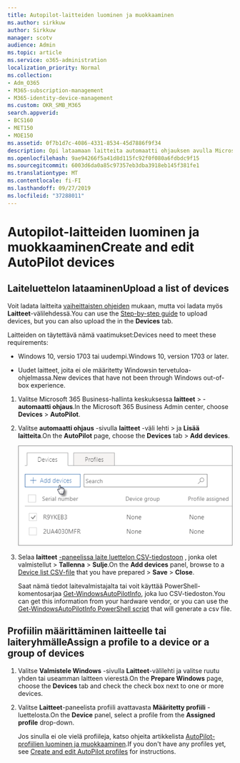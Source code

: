 ```yaml
---
title: Autopilot-laitteiden luominen ja muokkaaminen
ms.author: sirkkuw
author: Sirkkuw
manager: scotv
audience: Admin
ms.topic: article
ms.service: o365-administration
localization_priority: Normal
ms.collection:
- Adm_O365
- M365-subscription-management
- M365-identity-device-management
ms.custom: OKR_SMB_M365
search.appverid:
- BCS160
- MET150
- MOE150
ms.assetid: 0f7b1d7c-4086-4331-8534-45d7886f9f34
description: Opi lataamaan laitteita automaatti ohjauksen avulla Microsoft 365 Businessissa. Voit määrittää profiilin laitteelle tai laite ryhmälle.
ms.openlocfilehash: 9ae94266f5a41d8d115fc92f0f080a6fdbdc9f15
ms.sourcegitcommit: 6003d6da0a85c97357eb3dba3918eb145f381fe1
ms.translationtype: MT
ms.contentlocale: fi-FI
ms.lasthandoff: 09/27/2019
ms.locfileid: "37288011"
---
```

# <a name="create-and-edit-autopilot-devices"></a><span data-ttu-id="81ee8-104">Autopilot-laitteiden luominen ja muokkaaminen</span><span class="sxs-lookup"><span data-stu-id="81ee8-104">Create and edit AutoPilot devices</span></span>

## <a name="upload-a-list-of-devices"></a><span data-ttu-id="81ee8-105">Laiteluettelon lataaminen</span><span class="sxs-lookup"><span data-stu-id="81ee8-105">Upload a list of devices</span></span>

<span data-ttu-id="81ee8-106">Voit ladata laitteita [vaiheittaisten ohjeiden](add-autopilot-devices-and-profile.md) mukaan, mutta voi ladata myös **Laitteet**-välilehdessä.</span><span class="sxs-lookup"><span data-stu-id="81ee8-106">You can use the [Step-by-step guide](add-autopilot-devices-and-profile.md) to upload devices, but you can also upload the in the **Devices** tab.</span></span> 
  
<span data-ttu-id="81ee8-107">Laitteiden on täytettävä nämä vaatimukset:</span><span class="sxs-lookup"><span data-stu-id="81ee8-107">Devices need to meet these requirements:</span></span>
  
- <span data-ttu-id="81ee8-108">Windows 10, versio 1703 tai uudempi.</span><span class="sxs-lookup"><span data-stu-id="81ee8-108">Windows 10, version 1703 or later.</span></span>
    
- <span data-ttu-id="81ee8-109">Uudet laitteet, joita ei ole määritetty Windowsin tervetuloa-ohjelmassa.</span><span class="sxs-lookup"><span data-stu-id="81ee8-109">New devices that have not been through Windows out-of-box experience.</span></span>

1. <span data-ttu-id="81ee8-110">Valitse Microsoft 365 Business-hallinta keskuksessa **laitteet** \> - **automaatti ohjaus**.</span><span class="sxs-lookup"><span data-stu-id="81ee8-110">In the Microsoft 365 Business Admin center, choose **Devices** \> **AutoPilot**.</span></span>
  
2. <span data-ttu-id="81ee8-111">Valitse **automaatti ohjaus** -sivulla **laitteet** -väli lehti \> ja **Lisää laitteita**.</span><span class="sxs-lookup"><span data-stu-id="81ee8-111">On the **AutoPilot** page, choose the **Devices** tab \> **Add devices**.</span></span>
    
    ![In the Devices tab, choose Add devices.](media/6ba81e22-c873-40ad-8a72-ce64d15ea6ba.png)
  
3. <span data-ttu-id="81ee8-113">Selaa **laitteet** [-paneelissa laite luettelon CSV-tiedostoon](https://support.office.com/article/932e3676-2491-49f0-9177-d893d2f5276e) , jonka olet valmistellut \> **Tallenna** \> **Sulje**.</span><span class="sxs-lookup"><span data-stu-id="81ee8-113">On the **Add devices** panel, browse to a [Device list CSV-file](https://support.office.com/article/932e3676-2491-49f0-9177-d893d2f5276e) that you have prepared \> **Save** \> **Close**.</span></span>
    
    <span data-ttu-id="81ee8-114">Saat nämä tiedot laitevalmistajalta tai voit käyttää PowerShell-komentosarjaa [Get-WindowsAutoPilotInfo](https://www.powershellgallery.com/packages/Get-WindowsAutoPilotInfo), joka luo CSV-tiedoston.</span><span class="sxs-lookup"><span data-stu-id="81ee8-114">You can get this information from your hardware vendor, or you can use the [Get-WindowsAutoPilotInfo PowerShell script](https://www.powershellgallery.com/packages/Get-WindowsAutoPilotInfo) that will generate a csv file.</span></span> 
    
## <a name="assign-a-profile-to-a-device-or-a-group-of-devices"></a><span data-ttu-id="81ee8-115">Profiilin määrittäminen laitteelle tai laiteryhmälle</span><span class="sxs-lookup"><span data-stu-id="81ee8-115">Assign a profile to a device or a group of devices</span></span>

1. <span data-ttu-id="81ee8-116">Valitse **Valmistele Windows** -sivulla **Laitteet**-välilehti ja valitse ruutu yhden tai useamman laitteen vierestä.</span><span class="sxs-lookup"><span data-stu-id="81ee8-116">On the **Prepare Windows** page, choose the **Devices** tab and check the check box next to one or more devices.</span></span> 
    
2. <span data-ttu-id="81ee8-117">Valitse **Laitteet**-paneelista profiili avattavasta **Määritetty profiili** -luettelosta.</span><span class="sxs-lookup"><span data-stu-id="81ee8-117">On the **Device** panel, select a profile from the **Assigned profile** drop-down.</span></span> 
    
    <span data-ttu-id="81ee8-118">Jos sinulla ei ole vielä profiileja, katso ohjeita artikkelista [AutoPilot-profiilien luominen ja muokkaaminen](create-and-edit-autopilot-profiles.md).</span><span class="sxs-lookup"><span data-stu-id="81ee8-118">If you don't have any profiles yet, see [Create and edit AutoPilot profiles](create-and-edit-autopilot-profiles.md) for instructions.</span></span> 
    
